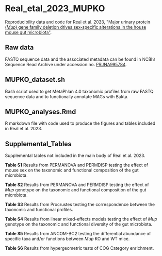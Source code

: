 # Real_etal_2023_MUPKO
Reproducibility data and code for [Real et al. 2023, "Major urinary protein (_Mup_) gene family deletion drives sex-specific alterations in the house mouse gut microbiota"](https://doi.org/10.1128/spectrum.03566-23).

## Raw data
FASTQ sequence data and the associated metadata can be found in NCBI’s Sequence Read Archive under accession no. [PRJNA995784](https://www.ncbi.nlm.nih.gov/bioproject/PRJNA995784).

## MUPKO_dataset.sh
Bash script used to get MetaPhlan 4.0 taxonomic profiles from raw FASTQ sequence data and to functionally annotate MAGs with Bakta.

## MUPKO_analyses.Rmd
R markdown file with code used to produce the figures and tables included in Real et al. 2023.

## Supplemental_Tables
Supplemental tables not included in the main body of Real et al. 2023.

**Table S1** Results from PERMANOVA and PERMDISP testing the effect of mouse sex on the taxonomic and functional composition of the gut microbiota.

**Table S2** Results from PERMANOVA and PERMDISP testing the effect of _Mup_ genotype on the taxonomic and functional composition of the gut microbiota.

**Table S3** Results from Procrustes testing the correspondence between the taxonomic and functional profiles.

**Table S4** Results from linear mixed-effects models testing the effect of _Mup_ genotype on the taxonomic and functional diversity of the gut microbiota.

**Table S5** Results from ANCOM-BC2 testing the differential abundance of specific taxa and/or functions between _Mup_ KO and WT mice.

**Table S6** Results from hypergeometric tests of COG Category enrichment.
